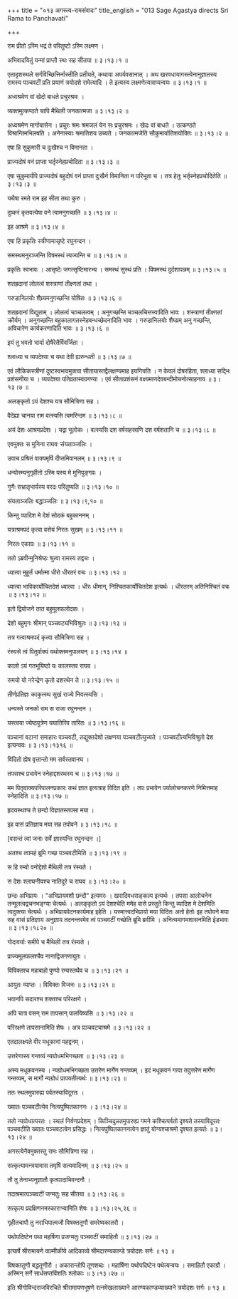 +++
title = "०१३ अगस्त्य-रामसंवादः"
title_english = "013 Sage Agastya directs Sri Rama to Panchavati"

+++


राम प्रीतो ऽस्मि भद्रं ते परितुष्टो ऽस्मि लक्ष्मण ।  

अभिवादयितुं यन्मां प्राप्तौ स्थः सह सीतया  ॥  ३।१३।१  ॥   

एतादृशस्थले सर्गविच्छित्तिर्नास्तीति प्रतीयते, कथाया अपर्यवसानात् । अथ
खरवधायागस्त्येनानुज्ञातस्य रामस्य पञ्चवटीं प्रति प्रयाणं त्रयोदशे
रामेत्यादि । ते इत्यस्य लक्ष्मणेत्यत्राप्यन्वयः  ॥  ३।१३।१  ॥   

  

अध्वश्रमेण वां खेदो बाधते प्रचुरश्रमः ।  

व्यक्तमुत्कण्ठते चापि मैथिली जनकात्मजा  ॥  ३।१३।२  ॥   

अध्वश्रमेण मार्गायासेन । प्रचुरः श्रमः श्रमजलं येन सः प्रचुरश्रमः । खेदः
वां बाधते । उत्कण्ठते विश्रान्तिमभिलषति । अनेनास्याः श्रमातिशय उच्यते ।
जनकात्मजेति सौकुमार्यातिशयोक्तिः  ॥  ३।१३।२  ॥   

  

एषा हि सुकुमारी च दुःखैश्च न विमानता ।  

प्राज्यदोषं वनं प्राप्ता भर्तृस्नेहप्रचोदिता  ॥  ३।१३।३  ॥   

एषा सुकुमार्यपि प्राज्यदोषं बहुदोषं वनं प्राप्ता दुःखैर्न विमानिता न
परिभूता च । तत्र हेतुः भर्तृस्नेहप्रचोदितेति  ॥  ३।१३।३  ॥   

  

यथैषा रमते राम इह सीता तथा कुरु ।  

दुष्करं कृतवत्येषा वने त्वामनुगच्छति  ॥  ३।१३।४  ॥   

इह आश्रमे  ॥  ३।१३।४  ॥   

  

एषा हि प्रकृतिः स्त्रीणामासृष्टे रघुनन्दन ।  

समस्थमनुरञ्जन्ति विषमस्थं त्यज्यन्ति च  ॥  ३।१३।५  ॥   

प्रकृतिः स्वभावः । आसृष्टेः जगत्सृष्टिमारभ्य । समस्थं सुस्थं प्रति ।
विषमस्थं दुर्दशापन्नम्  ॥  ३।१३।५  ॥   

  

शतह्रदानां लोलत्वं शस्त्राणां तीक्ष्णतां तथा ।  

गरुडानिलयोः शैघ्र्यमनुगच्छन्ति योषितः  ॥  ३।१३।६  ॥   

शतह्रदानां विद्युताम् । लोलत्वं चञ्चलत्वम् । अनुगच्छन्ति
चञ्चलचित्तत्त्वादिति भावः । शस्त्राणां तीक्ष्णतां क्रौर्यम् ।
अनुगच्छन्ति बहुकालागतस्नेहबन्धच्छेदनादिति भावः । गरुडानिलयोः शैघ्य्रम्
अनु गच्छन्ति, अविचारेण कार्यकरणादिति भावः  ॥  ३।१३।६  ॥   

  

इयं तु भवतो भार्या दोषैरेतैर्विवर्जिता ।  

श्लाध्या च व्यपदेश्या च यथा देवी ह्यरुन्धती  ॥  ३।१३।७  ॥   

एवं लौकिकस्त्रीणां दुष्टस्वभावमुक्त्वा सीतायास्तद्वैलक्षण्यमाह
इयन्त्विति । न केवलं दोषरहिता, श्लाध्या सद्भिः प्रशंसनीया च । व्यपदेश्या
पतिव्रतास्वग्रगण्या । एवं सीताप्रशंसनं वक्ष्यमाणदेवबन्दीमोचनोत्साहनाय  ॥ 
३।१३।७  ॥   

  

अलङ्कृतो ऽयं देशश्च यत्र सौमित्रिणा सह ।  

वैदेह्या चानया राम वत्स्यसि त्वमरिन्दम  ॥  ३।१३।८  ॥   

अयं देशः आश्रमप्रदेशः । यद्वा भूलोकः । वत्स्यसि दश वर्षसहस्राणि दश
वर्षशतानि च  ॥  ३।१३।८  ॥   

  

एवमुक्तः स मुनिना राघवः संयताञ्जलिः ।  

उवाच प्रश्रितं वाक्यमृषिं दीप्तमिवानलम्  ॥  ३।१३।९  ॥   

धन्योस्म्यनुगृहीतो ऽस्मि यस्य मे मुनिपुङ्गवः ।  

गुणैः सभ्रातृभार्यस्य वरदः परितुष्यति  ॥  ३।१३।१०  ॥   

संयताञ्जलिः बद्धाञ्जलिः  ॥  ३।१३।९,१०  ॥   

  

किन्तु व्यादिश मे देशं सोदकं बहुकाननम् ।  

यत्राश्रमपदं कृत्वा वसेयं निरतः सुखम्  ॥  ३।१३।११  ॥   

निरतः एकाग्रः  ॥  ३।१३।११  ॥   

  

ततो ऽब्रवीन्मुनिश्रेष्ठः श्रुत्वा रामस्य तद्वचः ।  

ध्यात्वा मुहूर्तं धर्मात्मा धीरो धीरतरं वचः  ॥  ३।१३।१२  ॥   

ध्यात्वा भाविकार्योचितदेशं ध्यात्वा । धीरः धीमान्, निश्चितकार्योचितदेश
इत्यर्थः । धीरतरम् अतिनिश्चितं वचः  ॥  ३।१३।१२  ॥   

  

इतो द्वियोजने तात बहुमूलफलोदकः ।  

देशो बहुमृगः श्रीमान् पञ्चवट्यभिविश्रुतः  ॥  ३।१३।१३  ॥   

तत्र गत्वाश्रमपदं कृत्वा सौमित्रिणा सह ।  

रंस्यसे त्वं पितुर्वाक्यं यथोक्तमनुपालयन्  ॥  ३।१३।१४  ॥   

कालो ऽयं गतभूयिष्ठो यः कालस्तव राघव ।  

समयो यो नरेन्द्रेण कृतो दशरथेन ते  ॥  ३।१३।१५  ॥   

तीर्णप्रतिज्ञः काकुत्स्थ सुखं राज्ये निवत्स्यसि ।  

धन्यस्ते जनको राम स राजा रघुनन्दन ।  

यस्त्वया ज्येष्ठपुत्रेण ययातिरिव तारितः  ॥  ३।१३।१६  ॥   

पञ्चानां वटानां समाहारः पञ्चवटी, तद्युक्तदेशो लक्षणया पञ्चवटीत्युच्यते ।
पञ्चवटीत्यभिविश्रुतो देश इत्यन्वयः  ॥  ३।१३।१३१६  ॥   

  

विदितो ह्येष वृत्तान्तो मम सर्वस्तवानघ ।  

तपसश्च प्रभावेन स्नेहाद्दशरथस्य च  ॥  ३।१३।१७  ॥   

मम पितृवाक्यपरिपालनप्रकारः कथं ज्ञात इत्यत्राह विदित इति । तपः प्रभावेन
पर्यालोचनकरणे निमित्तमाह स्नेहादिति  ॥  ३।१३।१७  ॥   

  

हृदयस्थश्च ते छन्दो विज्ञातस्तपसा मया ।  

इह वासं प्रतिज्ञाय मया सह तपोवने  ॥  ३।१३।१८  ॥   

\[वसन्तं त्वां जनाः सर्वे ज्ञास्यन्ति रघुनन्दन ।\]  

अतश्च त्वामहं ब्रूमि गच्छ पञ्चवटीमिति  ॥  ३।१३।१९  ॥   

स हि रम्यो वनोद्देशो मैथिली तत्र रंस्यते ।  

स देशः श्लाघनीयश्च नातिदूरे च राघव  ॥  ३।१३।२०  ॥   

छन्दः अभिप्रायः । "अभिप्रायवशौ छन्दौ" इत्यमरः । खरादिवधसङ्कल्प इत्यर्थः
। तपसा आलोचनेन तन्मूलत्वद्वचनभङ्ग्या चेत्यर्थः । अलङ्कृतो ऽयं देशश्चेति
ममेह वासे प्रस्तुते किन्तु व्यादिश मे देशमिति त्वदुक्त्या चेत्यर्थः ।
अभिप्रायवेदनकार्यमाह इहेति । यस्मात्त्वदभिप्रायो मया विदितः अतो हेतोः इह
तपोवने मया सह वासं प्रतिज्ञाय अनुज्ञाय तदनन्तरमेव त्वं पञ्चवटीं गच्छेति
ब्रूमि ब्रवीमि । अनित्यमागमशासनमिति ईडभावः  ॥  ३।१३।१८२०  ॥   

  

गोदावर्याः समीपे च मैथिली तत्र रंस्यते ।  

प्राज्यमूलफलश्चैव नानाद्विजगणायुतः ।  

विविक्तश्च महाबाहो पुण्यो रम्यस्तथैव च  ॥  ३।१३।२१  ॥   

आयुतः व्याप्तः । विविक्तः विजनः  ॥  ३।१३।२१  ॥   

  

भवानपि सदारश्च शक्तश्च परिरक्षणे ।  

अपि चात्र वसन् राम तापसान् पालयिष्यसि  ॥  ३।१३।२२  ॥   

परिरक्षणे तापसानामिति शेषः । अत्र प़ञ्चवट्याश्रमे  ॥  ३।१३।२२  ॥   

  

एतदालक्ष्यते वीर मधूकानां महद्वनम् ।  

उत्तरेणास्य गन्तव्यं न्यग्रोधमभिगच्छता  ॥  ३।१३।२३  ॥   

अस्य मधूकवनस्य । न्यग्रोधमभिगच्छता उत्तरेण मार्गेण गन्तव्यम् । इदं
मधूकवनं गत्वा तदुत्तरेण मार्गेण गन्तव्यम्, स मार्गो न्यग्रोधं
प्रापयतीत्यर्थः  ॥  ३।१३।२३  ॥   

  

ततः स्थलमुपारुह्य पर्वतस्याविदूरतः ।  

ख्यातः पञ्चवटीत्येव नित्यपुष्पितकाननः । ३।१३।२४  ॥   

ततो न्यग्रोधात्परतः । स्थलं निर्वणप्रदेशम् । किञ्चिदुन्नतमुपारुह्य गमने
कश्चित्पर्वतो दृश्यते तस्याविदूरतः पञ्चवटीति ख्यातः पञ्चवटत्वेन
प्रसिद्धः । नित्यपुष्पितकाननत्वेन ज्ञातुं योग्यश्चाश्रमो दृश्यत इत्यर्तः
 ॥  ३।१३।२४  ॥   

  

अगस्त्येनैवमुक्तस्तु रामः सौमित्रिणा सह ।  

सत्कृत्यामन्त्रयामास तमृषिं सत्यवादिनम्  ॥  ३।१३।२५  ॥   

तौ तु तेनाभ्यनुज्ञातौ कृतपादाभिवन्दनौ ।  

तदाश्रमात्पञ्चवटीं जग्मतुः सह सीतया  ॥  ३।१३।२६  ॥   

सत्कृत्य प्रदक्षिणनमस्काराभ्यामिति शेषः  ॥  ३।१३।२५,२६  ॥   

  

गृहीतचापौ तु नराधिपात्मजौ विषक्ततूणौ समरेष्वकातरौ ।  

यथोपदिष्टेन पथा महर्षिणा प्रजग्मतुः पञ्चवटीं समाहितौ  ॥  ३।१३।२७  ॥   

इत्यार्षे श्रीरामायणे वाल्मीकीये आदिकाव्ये श्रीमदारण्यकाण्डे त्रयोदशः
सर्गः  ॥  १३  ॥   

विषक्ततूणौ बद्धतूणीरौ । अकारान्तोपि तूणशब्दः । महार्षिणा यथोपदिष्टेन
पथेत्यन्वयः । समाहितौ एकाग्रौ । अस्मिन् सर्गे सार्धसप्तविंशतिः श्लोकाः
 ॥  ३।१३।२७  ॥   

इति श्रीगोविन्दराजविरचिते श्रीरामायणभूषणे रत्नमेखलाख्याने
आरण्यकाण्डव्याख्याने त्रयोदशः सर्गः  ॥  १३  ॥   


